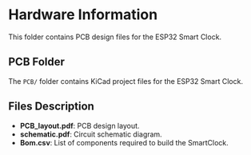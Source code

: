 # Hardware Information

This folder contains PCB design files for the ESP32 Smart Clock.

## PCB Folder
The `PCB/` folder contains KiCad project files for the ESP32 Smart Clock.

## Files Description
- **PCB_layout.pdf**: PCB design layout.
- **schematic.pdf**: Circuit schematic diagram.
- **Bom.csv**: List of components required to build the SmartClock.
